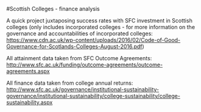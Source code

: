 #Scottish Colleges - finance analysis

A quick project juxtaposing success rates with SFC investment in Scottish colleges (only includes incorporated colleges - for more information on the governance and accountabilities of incorporated colleges: https://www.cdn.ac.uk/wp-content/uploads/2016/02/Code-of-Good-Governance-for-Scotlands-Colleges-August-2016.pdf)

All attainment data taken from SFC Outcome Agreements: http://www.sfc.ac.uk/funding/outcome-agreements/outcome-agreements.aspx

All finance data taken from college annual returns: http://www.sfc.ac.uk/governance/institutional-sustainability-governance/institutional-sustainability/college-sustainability/college-sustainability.aspx
